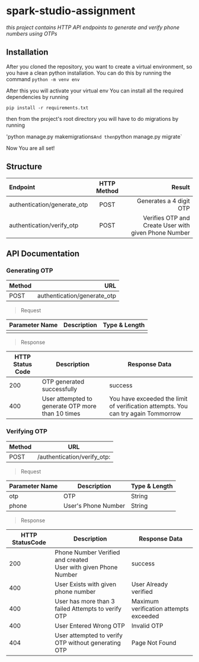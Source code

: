 # spark-studio-assignment
*this project contains HTTP API endpoints to generate and verify phone numbers using OTPs*
## Installation
After you cloned the repository, you want to create a virtual environment, so you have a clean python installation. You can do this by running the command
`python -m venv env`

After this you will activate your virtual env
You can install all the required dependencies by running

`pip install -r requirements.txt`

then from the project's root directory you will have to do migrations by running

'python manage.py makemigrations`
And then
`python manage.py migrate`

Now You are all set!
## Structure

| Endpoint                    | HTTP Method | Result                                                 |
| :---                        |    :----:   |          ---:                                          |
| authentication/generate_otp | POST        |Generates a 4 digit OTP                                 |
| authentication/verify_otp   | POST        | Verifies OTP and Create User with given Phone Number   |

## API Documentation

### Generating OTP

| Method | URL                           |
| :---   |    ---:                       |       
| POST   | authentication/generate_otp   |

> Request

| Parameter Name              | Description | Type & Length                                          |
| :---                        |    :----:   |          ---:                                          |
|                             |             |                                                        |

> Response

| HTTP Status Code      | Description                           | Response Data            | 
| ---                   |    ----                               |         --              |
|    200                |   OTP generated successfully          |            success      |  
|  400  | User attempted to generate OTP more than 10 times     |  You have exceeded the limit of verification attempts. You can try again Tommorrow |


### Verifying OTP

| Method | URL                           |
| ---   |    ---                         |       
| POST   | /authentication/verify_otp:   |

> Request

| Parameter Name             | Description              | Type & Length                                        |
| ---                        |    ----                  |          ---                                         |
|    otp                     |    OTP                   |       String                                         |
|    phone                   |    User's Phone Number   |       String                                         |

> Response

| HTTP StatusCode | Description |     Response Data     | 
| ---              |    ----  |        --                 |
|    200           |   Phone Number Verified and created <br /> User with given Phone Number    |       success   | 
|    400                 |    User Exists with given phone number            |  User Already verified |
|    400        |   User has more than 3 failed  Attempts to verify OTP      |  Maximum verification attempts exceeded |
|    400                 |    User Entered Wrong OTP           |  Invalid OTP |
|    404                |    User attempted to verify OTP without generating OTP         |  Page Not Found|
